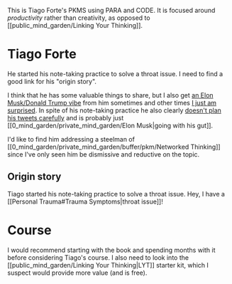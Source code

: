 This is Tiago Forte's PKMS using PARA and CODE. It is focused around *productivity* rather than creativity, as opposed to [[public_mind_garden/Linking Your Thinking]].

# Tiago Forte

He started his note-taking practice to solve a throat issue. I need to find a good link for his "origin story".

I think that he has some valuable things to share, but I also get [an Elon Musk/Donald Trump vibe](https://twitter.com/fortelabs/status/1397695953130295298) from him sometimes and other times [I just am surprised](https://twitter.com/fortelabs/status/1546000076866215936). In spite of his note-taking practice he also clearly [doesn't plan his tweets carefully](https://twitter.com/fortelabs/status/1546596283741241344) and is probably just [[0_mind_garden/private_mind_garden/Elon Musk|going with his gut]].

I'd like to find him addressing a steelman of [[0_mind_garden/private_mind_garden/buffer/pkm/Networked Thinking]] since I've only seen him be dismissive and reductive on the topic.

## Origin story

Tiago started his note-taking practice to solve a throat issue. Hey, I have a [[Personal Trauma#Trauma Symptoms|throat issue]]!

# Course

I would recommend starting with the book and spending months with it before considering Tiago's course. I also need to look into the [[public_mind_garden/Linking Your Thinking|LYT]] starter kit, which I suspect would provide more value (and is free).
